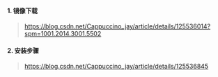 #### 1. 镜像下载

> https://blog.csdn.net/Cappuccino_jay/article/details/125536014?spm=1001.2014.3001.5502

#### 2. 安装步骤

> https://blog.csdn.net/Cappuccino_jay/article/details/125536845

